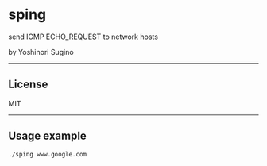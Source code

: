 # sping
send ICMP ECHO_REQUEST to network hosts

by Yoshinori Sugino

---

## License
MIT

---

## Usage example

    ./sping www.google.com

